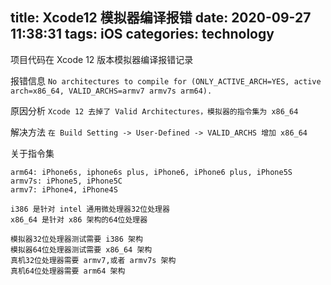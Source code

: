 title: Xcode12 模拟器编译报错
date: 2020-09-27 11:38:31
tags: iOS
categories: technology
---

项目代码在 Xcode 12 版本模拟器编译报错记录
<!-- more -->

报错信息
`
No architectures to compile for (ONLY_ACTIVE_ARCH=YES, active arch=x86_64, VALID_ARCHS=armv7 armv7s arm64).
`

原因分析
`
Xcode 12 去掉了 Valid Architectures，模拟器的指令集为 x86_64
`

解决方法
`
在 Build Setting -> User-Defined -> VALID_ARCHS 增加 x86_64
`
[](!https://image.sleen.top/hexo/%E6%88%AA%E5%B1%8F2020-09-29%20%E4%B8%8B%E5%8D%882.45.29.png)

关于指令集
```
arm64: iPhone6s, iphone6s plus, iPhone6, iPhone6 plus, iPhone5S
armv7s: iPhone5, iPhone5C
armv7: iPhone4, iPhone4S

i386 是针对 intel 通用微处理器32位处理器
x86_64 是针对 x86 架构的64位处理器

模拟器32位处理器测试需要 i386 架构
模拟器64位处理器测试需要 x86_64 架构
真机32位处理器需要 armv7,或者 armv7s 架构
真机64位处理器需要 arm64 架构
```

